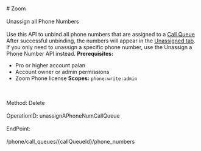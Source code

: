 <br>#     Zoom</br>
<br>Unassign all Phone Numbers</br>
<br>Use this API to unbind all phone numbers that are assigned to a [Call Queue](https://support.zoom.us/hc/en-us/articles/360021524831-Managing-Call-Queues) After successful unbinding, the numbers will appear in the [Unassigned tab](https://zoom.us/signin#/numbers/unassigned). If you only need to unassign a specific phone number, use the Unassign a Phone Number API instead. 
**Prerequisites:**
* Pro or higher account palan
* Account owner or admin permissions
* Zoom Phone license  **Scopes:** `phone:write:admin` 

</br>
<br>Method: Delete</br>
<br>OperationID: unassignAPhoneNumCallQueue</br>
<br>EndPoint:</br>
<br>/phone/call_queues/{callQueueId}/phone_numbers</br>
